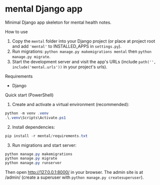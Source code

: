 # mental Django app

Minimal Django app skeleton for mental health notes.

How to use

1. Copy the `mental` folder into your Django project (or place at project root and add `'mental'` to INSTALLED_APPS in `settings.py`).
2. Run migrations: `python manage.py makemigrations mental` then `python manage.py migrate`.
3. Start the development server and visit the app's URLs (include `path('', include('mental.urls'))` in your project's urls). 

Requirements

- Django

Quick start (PowerShell)

1. Create and activate a virtual environment (recommended):

```powershell
python -m venv .venv
.\.venv\Scripts\Activate.ps1
```

2. Install dependencies:

```powershell
pip install -r mental/requirements.txt
```

3. Run migrations and start server:

```powershell
python manage.py makemigrations
python manage.py migrate
python manage.py runserver
```

Then open http://127.0.0.1:8000/ in your browser. The admin site is at /admin/ (create a superuser with `python manage.py createsuperuser`).

